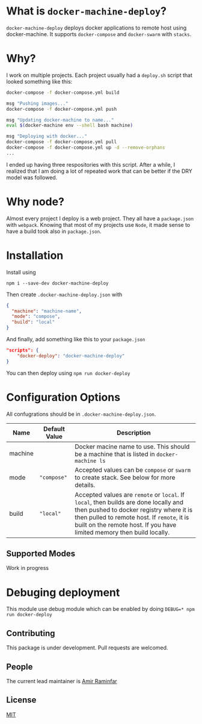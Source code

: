 # What is `docker-machine-deploy`?
`docker-machine-deploy` deploys docker applications to remote host using docker-machine. It supports `docker-compose` and `docker-swarm` with `stacks`. 

# Why? 
I work on multiple projects. Each project usually had a `deploy.sh` script that looked something like this: 

```bash
docker-compose -f docker-compose.yml build 

msg "Pushing images..."
docker-compose -f docker-compose.yml push

msg "Updating docker-machine to name..."
eval $(docker-machine env --shell bash machine)

msg "Deploying with docker..."
docker-compose -f docker-compose.yml pull
docker-compose -f docker-compose.yml up -d --remove-orphans
...
```

I ended up having three respositories with this script. After a while, I realized that I am doing a lot of repeated work that can be better if the DRY model was followed. 

# Why node? 
Almost every project I deploy is a web project. They all have a `package.json` with `webpack`. Knowing that most of my projects use `Node`, it made sense to have a build took also in `package.json`.

# Installation 
Install using 

```
npm i --save-dev docker-machine-deploy
```

Then create `.docker-machine-deploy.json` with

```json
{
  "machine": "machine-name",
  "mode": "compose",
  "build": "local"
}
```

And finally, add something like this to your `package.json`

``` json
"scripts": {
    "docker-deploy": "docker-machine-deploy"
}
```

You can then deploy using `npm run docker-deploy`

# Configuration Options 
All confugrations should be in `.docker-machine-deploy.json`. 

| Name | Default Value | Description 
|-----------|----------------|-------------------------------------------------------------------------------------------|
| machine   |                | Docker macine name to use. This should be a machine that is listed in `docker-machine ls` | 
| mode      | `"compose"`    | Accepted values can be `compose` or `swarm` to create stack. See below for more details.  |
| build     | `"local"`      | Accepted values are `remote` or `local`. If `local`, then builds are done locally and then pushed to docker registry where it is then pulled to remote host. If `remote`, it is built on the remote host. If you have limited memory then build locally. |

## Supported Modes

Work in progress 

# Debuging deployment 
This module use debug module which can be enabled by doing `DEBUG=* npm run docker-deploy`


## Contributing

  This package is under development. Pull requests are welcomed.

## People

  The current lead maintainer is [Amir Raminfar](https://github.com/amir20)

## License

  [MIT](LICENSE.md)
